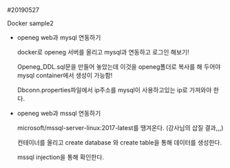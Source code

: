   #20190527 

Docker sample2

- openeg web과 mysql 연동하기

  docker로 openeg 서버를 올리고 mysql과 연동하고 로그인 해보기!

  Openeg_DDL.sql문을 만들어 놓았는데 이것을 openeg폴더로 복사를 해 두어야 mysql container에서 생성이 가능함!

  Dbconn.properties파일에서 ip주소를 mysql이 사용하고있는 ip로 가져와야 한다.

  

- openeg web과 mssql 연동하기

  microsoft/mssql-server-linux:2017-latest를 땡겨온다. (강사님의 삽질 결과,,,)

  컨테이너를 올리고 create database 와 create table을 통해 데이터를 생성한다.

  mssql injection을 통해 확인한다.

  